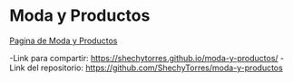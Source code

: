 # Moda y Productos
[Pagina de Moda y Productos](https://shechytorres.github.io/moda-y-productos/)

-Link para compartir: https://shechytorres.github.io/moda-y-productos/ 
-Link del repositorio: https://github.com/ShechyTorres/moda-y-productos
